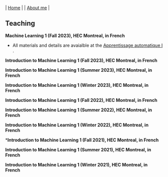 
| [Home](index.md) | | [About me](aboutme.md) |

## Teaching 

**Machine Learning 1 (Fall 2023), HEC Montreal, in French**

- All materials and details are avaialble at the [Apprentissage automatique I ]().

**Introduction to Machine Learning 1 (Fall 2023), HEC Montreal, in French**

**Introduction to Machine Learning 1 (Summer 2023), HEC Montreal, in French**

**Introduction to Machine Learning 1 (Winter 2023), HEC Montreal, in French**

**Introduction to Machine Learning 1 (Fall 2022), HEC Montreal, in French**

**Introduction to Machine Learning 1 (Summer 2022), HEC Montreal, in French**

**Introduction to Machine Learning 1 (Winter 2022), HEC Montreal, in French**

***Introduction to Machine Learning 1 (Fall 2021), HEC Montreal, in French**

**Introduction to Machine Learning 1 (Summer 2021), HEC Montreal, in French**

**Introduction to Machine Learning 1 (Winter 2021), HEC Montreal, in French**

